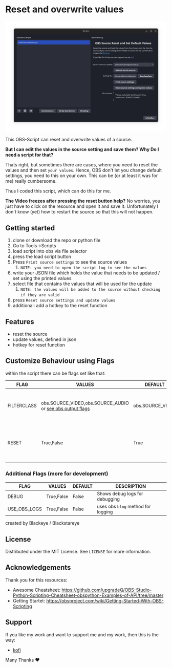 # Reset and overwrite values

![Screenshot](screenshot.png)

This OBS-Script can reset and overwrite values of a source.

**But I can edit the values in the source setting and save them? Why Do I need a script for that?**

Thats right, but sometimes there are cases, where you need to reset the values and then set `your values`. Hence, OBS don't let you change default settings, you need to this on your own.
This can be (or at least it was for me) really cumbersome.

Thus I coded this script, which can do this for me.

**The Video freezes after pressing the reset button help?**
No worries, you just have to click on the resource and open it and save it.
Unfortunately I don't know (yet) how to restart the source so that this will not happen.

## Getting started

1. clone or download the repo or python file
2. Go to Tools->Scripts
3. load script into obs via file selector
4. press the load script button
5. Press `Print source settings` to see the source values
   1. `NOTE: you need to open the script log to see the values`
6. write your JSON file which holds the value that needs to be updated / set using the printed values
7. select file that contains the values that will be used for the update
   1. `NOTE: the values will be added to the source without checking if they are valid`
8. press `Reset source settings and update values`
9. additional: add a hotkey to the reset function

## Features

- reset the source
- update values, defined in json
- hotkey for reset function

## Customize Behaviour using Flags

within the script there can be flags set like that:

| FLAG      | VALUES  | DEFAULT |  DESCRIPTION |
| ------------- | ------------- | ------------- | ----------- |
| FILTERCLASS | obs.SOURCE_VIDEO,obs.SOURCE_AUDIO or  [see obs output flags](https://docs.obsproject.com/reference-sources#c.obs_source_info.output_flags) | obs.SOURCE_VIDEO | Filters the source name list (drop down list) for only audio or audio etc. |
| RESET | True,False | True | Determines if a reset should be done before updating the source settings|

### Additional Flags (more for development)

| FLAG      | VALUES  | DEFAULT |  DESCRIPTION |
| ------------- | ------------- | ------------- | ----------- |
| DEBUG | True,False  | False | Shows debug logs for debugging |
| USE_OBS_LOGS | True,False  | False | uses obs `blog` method for logging |

created by Blackeye / Blackstareye

## License

Distributed under the MIT License. See `LICENSE` for more information.

## Acknowledgements

Thank you for this resources:

- Awesome Cheatsheet: <https://github.com/upgradeQ/OBS-Studio-Python-Scripting-Cheatsheet-obspython-Examples-of-API/tree/master>
- Getting Startet: <https://obsproject.com/wiki/Getting-Started-With-OBS-Scripting>

## Support

If you like my work and want to support me and my work, then this is the way:

- [kofi](https://ko-fi.com/black_eye)

Many Thanks ♥

